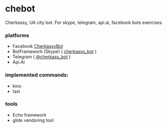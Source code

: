 # chebot
Cherkassy, UA city bot. 
For skype, telegram, api.ai, facebook bots exercises

### platforms
* Facebook [CherkassyBot](https://www.facebook.com/%D0%A7%D0%B5%D1%80%D0%BA%D0%B0%D1%81%D1%81%D1%8B%D0%91%D0%BE%D1%82-844453269013112/)
* BotFramework (Skype)  ( [cherkassy_bot](https://join.skype.com/bot/ce3552b9-2648-45da-8ec6-6ecab7064d1e) )
* Telegram ( [@cherkass_bot](https://web.telegram.org/#/im?p=@cherkass_bot) )
* Api.Ai


### implemented commands:

* kino
* taxi


### tools

* Echo framework
* glide vendoring tool
